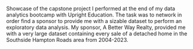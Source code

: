 Showcase of the capstone project I performed at the end of my data analytics bootcamp with Upright Education.
The task was to network in order find a sponsor to provide me with a sizable dataset to perform an exploratory data analysis.
My sponsor, A Better Way Realty, provided me with a very large dataset containing every sale of a detached home in the Southside Hampton Roads area from 2004-2023.
